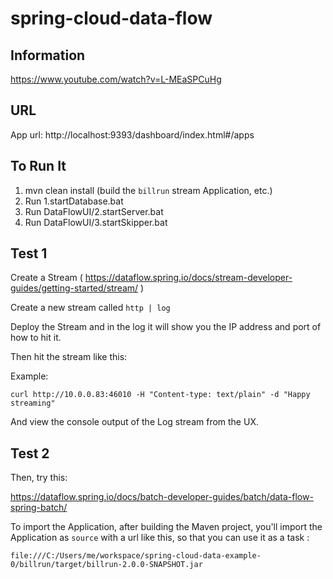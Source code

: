 # spring-cloud-data-flow


## Information

https://www.youtube.com/watch?v=L-MEaSPCuHg

## URL

App url: http://localhost:9393/dashboard/index.html#/apps

## To Run It

1. mvn clean install (build the `billrun` stream Application, etc.)
2. Run 1.startDatabase.bat
3. Run DataFlowUI/2.startServer.bat
4. Run DataFlowUI/3.startSkipper.bat


## Test 1

Create a Stream ( https://dataflow.spring.io/docs/stream-developer-guides/getting-started/stream/ )

Create a new stream called `http | log`

Deploy the Stream and in the log it will show you the IP address and port of how to hit it.

Then hit the stream like this:

Example: 

    curl http://10.0.0.83:46010 -H "Content-type: text/plain" -d "Happy streaming"

And view the console output of the Log stream from the UX.

## Test 2 

Then,  try this:

https://dataflow.spring.io/docs/batch-developer-guides/batch/data-flow-spring-batch/

To import the Application, after building the Maven project, you'll import the Application as `source` with a url like this, so 
that you can use it as a task : 

    file:///C:/Users/me/workspace/spring-cloud-data-example-0/billrun/target/billrun-2.0.0-SNAPSHOT.jar
